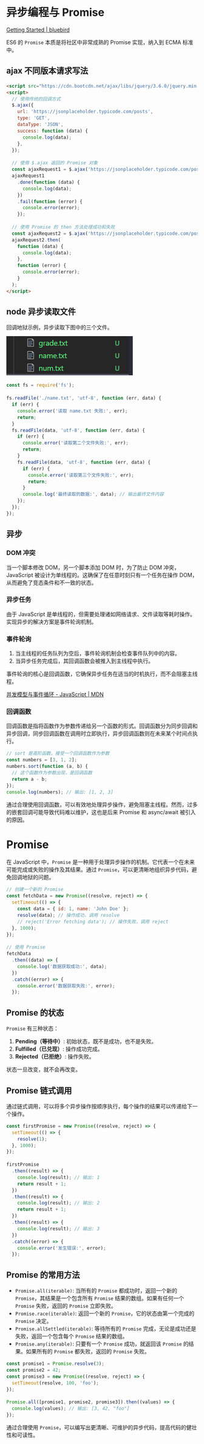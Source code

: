# 异步编程与 Promise

[Getting Started | bluebird](http://bluebirdjs.com/docs/getting-started.html)

ES6 的 `Promise` 本质是将社区中非常成熟的 Promise 实现，纳入到 ECMA 标准中。

## ajax 不同版本请求写法

```html
<script src="https://cdn.bootcdn.net/ajax/libs/jquery/3.6.0/jquery.min.js"></script>
<script>
  // 使用传统的回调方式
  $.ajax({
    url: 'https://jsonplaceholder.typicode.com/posts',
    type: 'GET',
    dataType: 'JSON',
    success: function (data) {
      console.log(data);
    },
  });

  // 使用 $.ajax 返回的 Promise 对象
  const ajaxRequest1 = $.ajax('https://jsonplaceholder.typicode.com/posts');
  ajaxRequest1
    .done(function (data) {
      console.log(data);
    })
    .fail(function (error) {
      console.error(error);
    });

  // 使用 Promise 的 then 方法处理成功和失败
  const ajaxRequest2 = $.ajax('https://jsonplaceholder.typicode.com/posts');
  ajaxRequest2.then(
    function (data) {
      console.log(data);
    },
    function (error) {
      console.error(error);
    }
  );
</script>
```

## node 异步读取文件

回调地狱示例，异步读取下图中的三个文件。

![](../images/f34e5d275344988fd053a452488cb991.png)

```javascript
const fs = require('fs');

fs.readFile('./name.txt', 'utf-8', function (err, data) {
  if (err) {
    console.error('读取 name.txt 失败:', err);
    return;
  }
  fs.readFile(data, 'utf-8', function (err, data) {
    if (err) {
      console.error('读取第二个文件失败:', err);
      return;
    }
    fs.readFile(data, 'utf-8', function (err, data) {
      if (err) {
        console.error('读取第三个文件失败:', err);
        return;
      }
      console.log('最终读取的数据:', data); // 输出最终文件内容
    });
  });
});
```

## 异步

### DOM 冲突

当一个脚本修改 DOM，另一个脚本添加 DOM 时，为了防止 DOM 冲突，JavaScript 被设计为单线程的。这确保了在任意时刻只有一个任务在操作 DOM，从而避免了竞态条件和不一致的状态。

### 异步任务

由于 JavaScript 是单线程的，但需要处理诸如网络请求、文件读取等耗时操作。实现异步的解决方案是事件轮询机制。

### 事件轮询

1. 当主线程的任务队列为空后，事件轮询机制会检查事件队列中的内容。
2. 当异步任务完成后，其回调函数会被推入到主线程中执行。

事件轮询的核心是回调函数，它确保异步任务在适当的时机执行，而不会阻塞主线程。

[并发模型与事件循环 - JavaScript | MDN](https://developer.mozilla.org/zh-CN/docs/Web/JavaScript/EventLoop)

### 回调函数

回调函数是指将函数作为参数传递给另一个函数的形式。回调函数分为同步回调和异步回调，同步回调函数在调用时立即执行，异步回调函数则在未来某个时间点执行。

```javascript
// sort 是高阶函数，接受一个回调函数作为参数
const numbers = [3, 1, 2];
numbers.sort(function (a, b) {
  // 这个函数作为参数出现，是回调函数
  return a - b;
});
console.log(numbers); // 输出: [1, 2, 3]
```

通过合理使用回调函数，可以有效地处理异步操作，避免阻塞主线程。然而，过多的嵌套回调可能导致代码难以维护，这也是后来 Promise 和 async/await 被引入的原因。

# Promise

在 JavaScript 中，`Promise` 是一种用于处理异步操作的机制。它代表一个在未来可能完成或失败的操作及其结果。通过 `Promise`，可以更清晰地组织异步代码，避免回调地狱的问题。

```javascript
// 创建一个新的 Promise
const fetchData = new Promise((resolve, reject) => {
  setTimeout(() => {
    const data = { id: 1, name: 'John Doe' };
    resolve(data); // 操作成功，调用 resolve
    // reject('Error fetching data'); // 操作失败，调用 reject
  }, 1000);
});

// 使用 Promise
fetchData
  .then((data) => {
    console.log('数据获取成功:', data);
  })
  .catch((error) => {
    console.error('数据获取失败:', error);
  });
```

## Promise 的状态

`Promise` 有三种状态：

1. **Pending（等待中）**: 初始状态，既不是成功，也不是失败。
2. **Fulfilled（已兑现）**: 操作成功完成。
3. **Rejected（已拒绝）**: 操作失败。

状态一旦改变，就不会再改变。

## Promise 链式调用

通过链式调用，可以将多个异步操作按顺序执行，每个操作的结果可以传递给下一个操作。

```javascript
const firstPromise = new Promise((resolve, reject) => {
  setTimeout(() => {
    resolve(1);
  }, 1000);
});

firstPromise
  .then((result) => {
    console.log(result); // 输出: 1
    return result + 1;
  })
  .then((result) => {
    console.log(result); // 输出: 2
    return result + 1;
  })
  .then((result) => {
    console.log(result); // 输出: 3
  })
  .catch((error) => {
    console.error('发生错误:', error);
  });
```

## Promise 的常用方法

- `Promise.all(iterable)`: 当所有的 `Promise` 都成功时，返回一个新的 `Promise`，其结果是一个包含所有 `Promise` 结果的数组。如果有任何一个 `Promise` 失败，返回的 `Promise` 立即失败。
- `Promise.race(iterable)`: 返回一个新的 `Promise`，它的状态由第一个完成的 `Promise` 决定。
- `Promise.allSettled(iterable)`: 等待所有的 `Promise` 完成，无论是成功还是失败，返回一个包含每个 `Promise` 结果的数组。
- `Promise.any(iterable)`: 只要有一个 `Promise` 成功，就返回该 `Promise` 的结果。如果所有的 `Promise` 都失败，返回的 `Promise` 失败。

```javascript
const promise1 = Promise.resolve(3);
const promise2 = 42;
const promise3 = new Promise((resolve, reject) => {
  setTimeout(resolve, 100, 'foo');
});

Promise.all([promise1, promise2, promise3]).then((values) => {
  console.log(values); // 输出: [3, 42, "foo"]
});
```

通过合理使用 `Promise`，可以编写出更清晰、可维护的异步代码，提高代码的健壮性和可读性。
